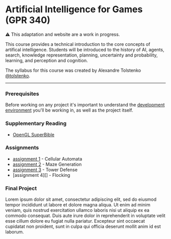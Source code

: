 # Artificial Intelligence for Games (GPR 340)

<div class="alert alert-warning" role="alert">
  ⚠️ This adaptation and website are a work in progress.
</div>

This course provides a technical introduction to the core concepts of artifical intelligence. Students will be introduced to the history of AI, agents, search, knowledge representation, planning, uncertainty and probability, learning, and perception and cognition.

The syllabus for this course was created by Alexandre Tolstenko [@tolstenko][].

---

### Prerequisites

Before working on any project it's important to understand the [development environment][] you'll be working in, as well as the project itself.


### Supplementary Reading

*   [OpenGL SuperBible][]


### Assignments

*   [assignment 1][] - Cellular Automata
*   [assignment 2][] - Maze Generation
*   [assignment 3][] - Tower Defense
*   [assignment 4][] - Flocking


### Final Project

Lorem ipsum dolor sit amet, consectetur adipiscing elit, sed do eiusmod tempor incididunt ut labore et dolore magna aliqua. Ut enim ad minim veniam, quis nostrud exercitation ullamco laboris nisi ut aliquip ex ea commodo consequat. Duis aute irure dolor in reprehenderit in voluptate velit esse cillum dolore eu fugiat nulla pariatur. Excepteur sint occaecat cupidatat non proident, sunt in culpa qui officia deserunt mollit anim id est laborum.


[@tolstenko]: https://github.com/tolstenko
[OpenGL SuperBible]: https://www.openglsuperbible.com/
[FAQ]: faq.html
[assignment 0]: cellular_automata.html
[assignment 1]: maze.html
[assignment 2]: tower_defense.html
[assignment 3]: flocking.html
[development environment]: environment.html